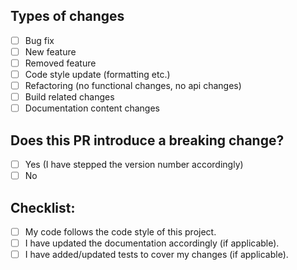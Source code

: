 ## Types of changes

<!--- What types of changes does your code introduce? Put an `x` in all the boxes that apply: -->

- [ ] Bug fix
- [ ] New feature
- [ ] Removed feature
- [ ] Code style update (formatting etc.)
- [ ] Refactoring (no functional changes, no api changes)
- [ ] Build related changes
- [ ] Documentation content changes

## Does this PR introduce a breaking change?
- [ ] Yes (I have stepped the version number accordingly)
- [ ] No
      
## Checklist:

<!--- Go over all the following points, and put an `x` in all the boxes that apply. -->
<!--- If you're unsure about any of these, don't hesitate to ask. We're here to help! -->

- [ ] My code follows the code style of this project.
- [ ] I have updated the documentation accordingly (if applicable).
- [ ] I have added/updated tests to cover my changes (if applicable).